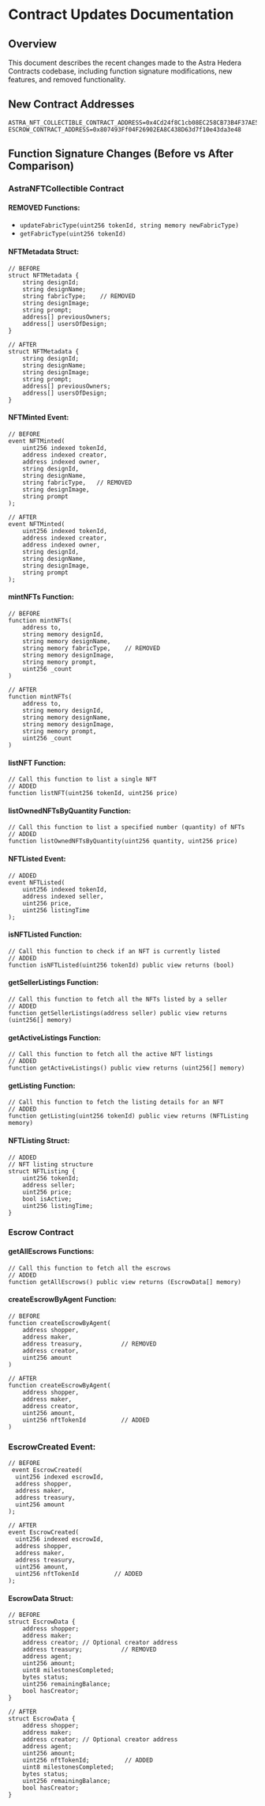 # Contract Updates Documentation

## Overview
This document describes the recent changes made to the Astra Hedera Contracts codebase, including function signature modifications, new features, and removed functionality.

## New Contract Addresses
```solidity
ASTRA_NFT_COLLECTIBLE_CONTRACT_ADDRESS=0x4Cd24f8C1cb08EC258CB73B4F37AE535561D382A
ESCROW_CONTRACT_ADDRESS=0x807493Ff04F26902EA8C438D63d7f10e43da3e48
```

## Function Signature Changes (Before vs After Comparison)

### AstraNFTCollectible Contract

#### **REMOVED Functions:**
- `updateFabricType(uint256 tokenId, string memory newFabricType)`
- `getFabricType(uint256 tokenId)`

#### **NFTMetadata Struct:**
```solidity
// BEFORE
struct NFTMetadata {
    string designId;
    string designName;
    string fabricType;    // REMOVED
    string designImage;
    string prompt;
    address[] previousOwners;
    address[] usersOfDesign;
}

// AFTER
struct NFTMetadata {
    string designId;
    string designName;
    string designImage;
    string prompt;
    address[] previousOwners;
    address[] usersOfDesign;
}
```

#### **NFTMinted Event:**
```solidity
// BEFORE
event NFTMinted(
    uint256 indexed tokenId,
    address indexed creator,
    address indexed owner,
    string designId,
    string designName,
    string fabricType,   // REMOVED
    string designImage,
    string prompt
);

// AFTER
event NFTMinted(
    uint256 indexed tokenId,
    address indexed creator,
    address indexed owner,
    string designId,
    string designName,
    string designImage,
    string prompt
);
```

#### **mintNFTs Function:**
```solidity
// BEFORE
function mintNFTs(
    address to,
    string memory designId,
    string memory designName,
    string memory fabricType,    // REMOVED
    string memory designImage,
    string memory prompt,
    uint256 _count
)

// AFTER
function mintNFTs(
    address to,
    string memory designId,
    string memory designName,
    string memory designImage,
    string memory prompt,
    uint256 _count
)
```

#### **listNFT Function:**
```solidity
// Call this function to list a single NFT
// ADDED
function listNFT(uint256 tokenId, uint256 price)
```

#### **listOwnedNFTsByQuantity Function:**
```solidity
// Call this function to list a specified number (quantity) of NFTs
// ADDED
function listOwnedNFTsByQuantity(uint256 quantity, uint256 price)
```

#### **NFTListed Event:**
```solidity
// ADDED
event NFTListed(
    uint256 indexed tokenId,
    address indexed seller,
    uint256 price,
    uint256 listingTime
);
```

#### **isNFTListed Function:**
```solidity
// Call this function to check if an NFT is currently listed
// ADDED
function isNFTListed(uint256 tokenId) public view returns (bool)
```

#### **getSellerListings Function:**
```solidity
// Call this function to fetch all the NFTs listed by a seller
// ADDED
function getSellerListings(address seller) public view returns (uint256[] memory)
```

#### **getActiveListings Function:**
```solidity
// Call this function to fetch all the active NFT listings
// ADDED
function getActiveListings() public view returns (uint256[] memory)
```

#### **getListing Function:**
```solidity
// Call this function to fetch the listing details for an NFT
// ADDED
function getListing(uint256 tokenId) public view returns (NFTListing memory)
```

#### **NFTListing Struct:**
```solidity
// ADDED
// NFT listing structure
struct NFTListing {
    uint256 tokenId;
    address seller;
    uint256 price;
    bool isActive;
    uint256 listingTime;
}
```


### Escrow Contract

#### **getAllEscrows Functions:**
```solidity
// Call this function to fetch all the escrows
// ADDED
function getAllEscrows() public view returns (EscrowData[] memory)
```

#### **createEscrowByAgent Function:**
```solidity
// BEFORE
function createEscrowByAgent(
    address shopper,
    address maker,
    address treasury,           // REMOVED
    address creator,
    uint256 amount
)

// AFTER
function createEscrowByAgent(
    address shopper,
    address maker,
    address creator,
    uint256 amount,
    uint256 nftTokenId          // ADDED
)
```

### **EscrowCreated Event:**
```solidity
// BEFORE
 event EscrowCreated(
  uint256 indexed escrowId,
  address shopper,
  address maker,
  address treasury,
  uint256 amount
);

// AFTER
event EscrowCreated(
  uint256 indexed escrowId,
  address shopper,
  address maker,
  address treasury,
  uint256 amount,
  uint256 nftTokenId          // ADDED
);
```

#### **EscrowData Struct:**
```solidity
// BEFORE
struct EscrowData {
    address shopper;
    address maker;
    address creator; // Optional creator address
    address treasury;           // REMOVED
    address agent;
    uint256 amount;
    uint8 milestonesCompleted;
    bytes status;
    uint256 remainingBalance;
    bool hasCreator;
}

// AFTER
struct EscrowData {
    address shopper;
    address maker;
    address creator; // Optional creator address
    address agent;
    uint256 amount;
    uint256 nftTokenId;          // ADDED
    uint8 milestonesCompleted;
    bytes status;
    uint256 remainingBalance;
    bool hasCreator;
}
```